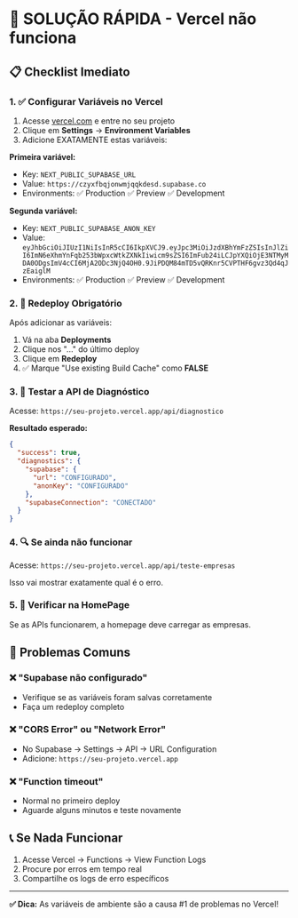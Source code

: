 # 🚨 SOLUÇÃO RÁPIDA - Vercel não funciona

## 📋 Checklist Imediato

### 1. ✅ Configurar Variáveis no Vercel

1. Acesse [vercel.com](https://vercel.com) e entre no seu projeto
2. Clique em **Settings** → **Environment Variables**
3. Adicione EXATAMENTE estas variáveis:

**Primeira variável:**
- Key: `NEXT_PUBLIC_SUPABASE_URL`
- Value: `https://czyxfbqjonwmjqqkdesd.supabase.co`
- Environments: ✅ Production ✅ Preview ✅ Development

**Segunda variável:**
- Key: `NEXT_PUBLIC_SUPABASE_ANON_KEY`  
- Value: `eyJhbGciOiJIUzI1NiIsInR5cCI6IkpXVCJ9.eyJpc3MiOiJzdXBhYmFzZSIsInJlZiI6ImN6eXhmYnFqb253bWpxcWtkZXNkIiwicm9sZSI6ImFub24iLCJpYXQiOjE3NTMyMDA0ODgsImV4cCI6MjA2ODc3NjQ4OH0.9JiPDQM84mTD5vQRKnr5CVPTHF6gvz3Qd4qJzEaiglM`
- Environments: ✅ Production ✅ Preview ✅ Development

### 2. 🔄 Redeploy Obrigatório

Após adicionar as variáveis:
1. Vá na aba **Deployments**
2. Clique nos "..." do último deploy
3. Clique em **Redeploy**
4. ✅ Marque "Use existing Build Cache" como **FALSE**

### 3. 🧪 Testar a API de Diagnóstico

Acesse: `https://seu-projeto.vercel.app/api/diagnostico`

**Resultado esperado:**
```json
{
  "success": true,
  "diagnostics": {
    "supabase": {
      "url": "CONFIGURADO",
      "anonKey": "CONFIGURADO"
    },
    "supabaseConnection": "CONECTADO"
  }
}
```

### 4. 🔍 Se ainda não funcionar

Acesse: `https://seu-projeto.vercel.app/api/teste-empresas`

Isso vai mostrar exatamente qual é o erro.

### 5. 📱 Verificar na HomePage

Se as APIs funcionarem, a homepage deve carregar as empresas.

## 🚨 Problemas Comuns

### ❌ "Supabase não configurado"
- Verifique se as variáveis foram salvas corretamente
- Faça um redeploy completo

### ❌ "CORS Error" ou "Network Error"
- No Supabase → Settings → API → URL Configuration
- Adicione: `https://seu-projeto.vercel.app`

### ❌ "Function timeout"
- Normal no primeiro deploy
- Aguarde alguns minutos e teste novamente

## 📞 Se Nada Funcionar

1. Acesse Vercel → Functions → View Function Logs
2. Procure por erros em tempo real
3. Compartilhe os logs de erro específicos

---

**✅ Dica:** As variáveis de ambiente são a causa #1 de problemas no Vercel!
